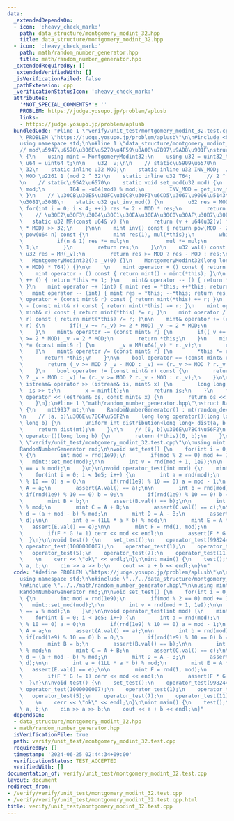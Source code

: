 ```yaml
---
data:
  _extendedDependsOn:
  - icon: ':heavy_check_mark:'
    path: data_structure/montgomery_modint_32.hpp
    title: data_structure/montgomery_modint_32.hpp
  - icon: ':heavy_check_mark:'
    path: math/random_number_generator.hpp
    title: math/random_number_generator.hpp
  _extendedRequiredBy: []
  _extendedVerifiedWith: []
  _isVerificationFailed: false
  _pathExtension: cpp
  _verificationStatusIcon: ':heavy_check_mark:'
  attributes:
    '*NOT_SPECIAL_COMMENTS*': ''
    PROBLEM: https://judge.yosupo.jp/problem/aplusb
    links:
    - https://judge.yosupo.jp/problem/aplusb
  bundledCode: "#line 1 \"verify/unit_test/montgomery_modint_32.test.cpp\"\n#define\
    \ PROBLEM \"https://judge.yosupo.jp/problem/aplusb\"\n\n#include <bits/stdc++.h>\n\
    using namespace std;\n\n#line 1 \"data_structure/montgomery_modint_32.hpp\"\n\
    // mod\u5947\u6570\u306E\u5270\u4F59\u8A08\u7B97\u9AD8\u901F\nstruct MontgomeryModint32\
    \ {\n    using mint = MontgomeryModint32;\n    using u32 = uint32_t;\n    using\
    \ u64 = uint64_t;\n\n    u32 _v;\n\n    // static\u5909\u6570\n    // R = 2 ^\
    \ 32\n    static inline u32 MOD;\n    static inline u32 INV_MOD;  // INV_MOD *\
    \ MOD \u2261 1 (mod 2 ^ 32)\n    static inline u32 T64;     // 2 ^ 64 (mod MOD)\n\
    \n    // static\u95A2\u6570\n    static void set_mod(u32 mod) {\n        MOD =\
    \ mod;\n        T64 = -u64(mod) % mod;\n        INV_MOD = get_inv_mod();\n   \
    \ }\n    // \u30CB\u30E5\u30FC\u30C8\u30F3\u6CD5\u3067\u9006\u5143\u3092\u6C42\
    \u3081\u308B\n    static u32 get_inv_mod() {\n        u32 res = MOD;\n       \
    \ for(int i = 0; i < 4; ++i) res *= 2 - MOD * res;\n        return res;\n    }\n\
    \    // \u30E2\u30F3\u30B4\u30E1\u30EA\u30EA\u30C0\u30AF\u30B7\u30E7\u30F3\n \
    \   static u32 MR(const u64& v) {\n        return (v + u64(u32(v) * u32(-INV_MOD))\
    \ * MOD) >> 32;\n    }\n\n    mint inv() const { return pow(MOD - 2); }\n    mint\
    \ pow(u64 n) const {\n        mint res(1), mul(*this);\n        while(n) {\n \
    \           if(n & 1) res *= mul;\n            mul *= mul;\n            n >>=\
    \ 1;\n        }\n        return res;\n    }\n\n    u32 val() const {\n       \
    \ u32 res = MR(_v);\n        return res >= MOD ? res - MOD : res;\n    }\n\n \
    \   MontgomeryModint32(): _v(0) {}\n    MontgomeryModint32(long long v): _v(MR((u64(v)\
    \ + MOD) * T64)) {}\n\n    \n    mint operator + () const { return *this; }\n\
    \    mint operator - () const { return mint() - mint(*this); }\n\n    mint& operator\
    \ ++ () { return *this += 1; }\n    mint& operator -- () { return *this -= 1;\
    \ }\n    mint operator ++ (int) { mint res = *this; ++*this; return res; }\n \
    \   mint operator -- (int) { mint res = *this; --*this; return res; }\n\n    mint\
    \ operator + (const mint& r) const { return mint(*this) += r; }\n    mint operator\
    \ - (const mint& r) const { return mint(*this) -= r; }\n    mint operator * (const\
    \ mint& r) const { return mint(*this) *= r; }\n    mint operator / (const mint&\
    \ r) const { return mint(*this) /= r; }\n\n    mint& operator += (const mint&\
    \ r) {\n        if((_v += r._v) >= 2 * MOD) _v -= 2 * MOD;\n        return *this;\n\
    \    }\n    mint& operator -= (const mint& r) {\n        if((_v += 2 * MOD - r._v)\
    \ >= 2 * MOD) _v -= 2 * MOD;\n        return *this;\n    }\n    mint& operator\
    \ *= (const mint& r) {\n        _v = MR(u64(_v) * r._v);\n        return *this;\n\
    \    }\n    mint& operator /= (const mint& r) {\n        *this *= r.inv();\n \
    \       return *this;\n    }\n\n    bool operator == (const mint& r) const {\n\
    \        return (_v >= MOD ? _v - MOD : _v) == (r._v >= MOD ? r._v - MOD : r._v);\n\
    \    }\n    bool operator != (const mint& r) const {\n        return (_v >= MOD\
    \ ? _v - MOD : _v) != (r._v >= MOD ? r._v - MOD : r._v);\n    }\n\n    friend\
    \ istream& operator >> (istream& is, mint& x) {\n        long long t;\n      \
    \  is >> t;\n        x = mint(t);\n        return is;\n    }\n    friend ostream&\
    \ operator << (ostream& os, const mint& x) {\n        return os << x.val();\n\
    \    }\n};\n#line 1 \"math/random_number_generator.hpp\"\nstruct RandomNumberGenerator\
    \ {\n    mt19937 mt;\n\n    RandomNumberGenerator() : mt(random_device()()) {}\n\
    \n    // [a, b)\u306E\u7BC4\u56F2\n    long long operator()(long long a, long\
    \ long b) {\n        uniform_int_distribution<long long> dist(a, b - 1);\n   \
    \     return dist(mt);\n    }\n\n    // [0, b)\u306E\u7BC4\u56F2\n    long long\
    \ operator()(long long b) {\n        return (*this)(0, b);\n    }\n};\n#line 8\
    \ \"verify/unit_test/montgomery_modint_32.test.cpp\"\n\nusing mint = MontgomeryModint32;\n\
    RandomNumberGenerator rnd;\n\nvoid set_test() {\n    for(int i = 0; i < 1e6; i++)\
    \ {\n        int mod = rnd(1e9);\n        if(mod % 2 == 0) mod += 1;\n\n     \
    \   mint::set_mod(mod);\n\n        int v = rnd(mod + 1, 1e9);\n\n        assert(mint(v)\
    \ == v % mod);\n    }\n}\n\nvoid operator_test(int mod) {\n    mint::set_mod(mod);\n\
    \    for(int i = 0; i < 1e5; i++) {\n        int a = rnd(mod);\n        if(rnd(1e9)\
    \ % 10 == 0) a = 0;\n        if(rnd(1e9) % 10 == 0) a = mod - 1;\n        mint\
    \ A = a;\n        assert(A.val() == a);\n\n        int b = rnd(mod);\n       \
    \ if(rnd(1e9) % 10 == 0) b = 0;\n        if(rnd(1e9) % 10 == 0) b = mod - 1;\n\
    \        mint B = b;\n        assert(B.val() == b);\n\n        int c = (a + b)\
    \ % mod;\n        mint C = A + B;\n        assert(C.val() == c);\n\n        int\
    \ d = (a + mod - b) % mod;\n        mint D = A - B;\n        assert(D.val() ==\
    \ d);\n\n        int e = (1LL * a * b) % mod;\n        mint E = A * B;\n     \
    \   assert(E.val() == e);\n\n        mint F = rnd(1, mod);\n        mint G = F.inv();\n\
    \        if(F * G != 1) cerr << mod << endl;\n        assert(F * G == 1);\n  \
    \  }\n}\n\nvoid test() {\n    set_test();\n    operator_test(998244353);\n   \
    \ operator_test(1000000007);\n    operator_test(1);\n    operator_test(3);\n \
    \   operator_test(5);\n    operator_test(7);\n    operator_test(11);\n    operator_test(101);\n\
    \    \n    cerr << \"ok\" << endl;\n}\n\nint main() {\n    test();\n\n    int\
    \ a, b;\n    cin >> a >> b;\n    cout << a + b << endl;\n}\n"
  code: "#define PROBLEM \"https://judge.yosupo.jp/problem/aplusb\"\n\n#include <bits/stdc++.h>\n\
    using namespace std;\n\n#include \"../../data_structure/montgomery_modint_32.hpp\"\
    \n#include \"../../math/random_number_generator.hpp\"\n\nusing mint = MontgomeryModint32;\n\
    RandomNumberGenerator rnd;\n\nvoid set_test() {\n    for(int i = 0; i < 1e6; i++)\
    \ {\n        int mod = rnd(1e9);\n        if(mod % 2 == 0) mod += 1;\n\n     \
    \   mint::set_mod(mod);\n\n        int v = rnd(mod + 1, 1e9);\n\n        assert(mint(v)\
    \ == v % mod);\n    }\n}\n\nvoid operator_test(int mod) {\n    mint::set_mod(mod);\n\
    \    for(int i = 0; i < 1e5; i++) {\n        int a = rnd(mod);\n        if(rnd(1e9)\
    \ % 10 == 0) a = 0;\n        if(rnd(1e9) % 10 == 0) a = mod - 1;\n        mint\
    \ A = a;\n        assert(A.val() == a);\n\n        int b = rnd(mod);\n       \
    \ if(rnd(1e9) % 10 == 0) b = 0;\n        if(rnd(1e9) % 10 == 0) b = mod - 1;\n\
    \        mint B = b;\n        assert(B.val() == b);\n\n        int c = (a + b)\
    \ % mod;\n        mint C = A + B;\n        assert(C.val() == c);\n\n        int\
    \ d = (a + mod - b) % mod;\n        mint D = A - B;\n        assert(D.val() ==\
    \ d);\n\n        int e = (1LL * a * b) % mod;\n        mint E = A * B;\n     \
    \   assert(E.val() == e);\n\n        mint F = rnd(1, mod);\n        mint G = F.inv();\n\
    \        if(F * G != 1) cerr << mod << endl;\n        assert(F * G == 1);\n  \
    \  }\n}\n\nvoid test() {\n    set_test();\n    operator_test(998244353);\n   \
    \ operator_test(1000000007);\n    operator_test(1);\n    operator_test(3);\n \
    \   operator_test(5);\n    operator_test(7);\n    operator_test(11);\n    operator_test(101);\n\
    \    \n    cerr << \"ok\" << endl;\n}\n\nint main() {\n    test();\n\n    int\
    \ a, b;\n    cin >> a >> b;\n    cout << a + b << endl;\n}"
  dependsOn:
  - data_structure/montgomery_modint_32.hpp
  - math/random_number_generator.hpp
  isVerificationFile: true
  path: verify/unit_test/montgomery_modint_32.test.cpp
  requiredBy: []
  timestamp: '2024-06-25 02:44:34+09:00'
  verificationStatus: TEST_ACCEPTED
  verifiedWith: []
documentation_of: verify/unit_test/montgomery_modint_32.test.cpp
layout: document
redirect_from:
- /verify/verify/unit_test/montgomery_modint_32.test.cpp
- /verify/verify/unit_test/montgomery_modint_32.test.cpp.html
title: verify/unit_test/montgomery_modint_32.test.cpp
---
```

